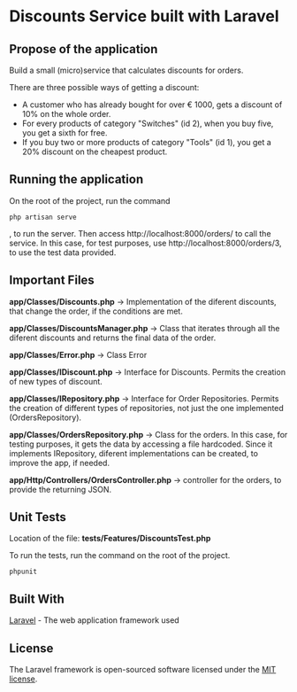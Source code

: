 
# Discounts Service built with Laravel

## Propose of the application

Build a small (micro)service that calculates discounts for orders.

There are three possible ways of getting a discount:

- A customer who has already bought for over € 1000, gets a discount of 10% on the whole order.
- For every products of category "Switches" (id 2), when you buy five, you get a sixth for free.
- If you buy two or more products of category "Tools" (id 1), you get a 20% discount on the cheapest product.



## Running the application


On the root of the project, run the command 
```
php artisan serve
```
, to run the server. Then access http://localhost:8000/orders/ to call the service. In this case, for test purposes, use http://localhost:8000/orders/3, to use the test data provided.



## Important Files

**app/Classes/Discounts.php** -> Implementation of the diferent discounts, that change the order, if the conditions are met.

**app/Classes/DiscountsManager.php** -> Class that iterates through all the diferent discounts and returns the final data of the order.

**app/Classes/Error.php** ->  Class Error

**app/Classes/IDiscount.php** -> Interface for Discounts. Permits the creation of new types of discount.

**app/Classes/IRepository.php** -> Interface for Order Repositories. Permits the creation of different types of repositories, not just the one implemented (OrdersRepository).

**app/Classes/OrdersRepository.php** -> Class for the orders. In this case, for testing purposes, it gets the data by accessing a file hardcoded. Since it implements IRepository, diferent implementations can be created, to improve the app, if needed.


**app/Http/Controllers/OrdersController.php** -> controller for the orders, to provide the returning JSON.



## Unit Tests

Location of the file:
**tests/Features/DiscountsTest.php**


To run the tests, run the command on the root of the project.
```
phpunit
```


## Built With

[Laravel](https://laravel.com/) - The web application framework used


## License

The Laravel framework is open-sourced software licensed under the [MIT license](http://opensource.org/licenses/MIT).

